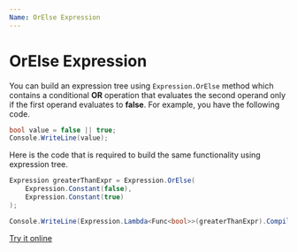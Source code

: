 ```yaml
---
Name: OrElse Expression
---
```


# OrElse Expression

You can build an expression tree using `Expression.OrElse` method which contains a conditional **OR** operation that evaluates the second operand only if the first operand evaluates to **false**. For example, you have the following code.

```csharp
bool value = false || true;
Console.WriteLine(value);
```

Here is the code that is required to build the same functionality using expression tree. 

```csharp
Expression greaterThanExpr = Expression.OrElse(
    Expression.Constant(false),
    Expression.Constant(true)
);

Console.WriteLine(Expression.Lambda<Func<bool>>(greaterThanExpr).Compile()());
```

[Try it online](https://dotnetfiddle.net/8Xr38p)